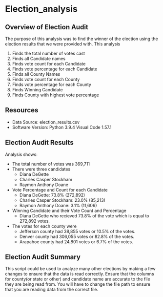 # Election_analysis

## Overview of Election Audit 
The purpose of this analysis was to find the winner of the election using the election results that we were provided with.
This analysis
1. Finds the total number of votes cast
2. Finds all Candidate names
3. Finds vote count for each Candidate
4. Finds vote percentage for each Candidate
5. Finds all County Names
6. Finds vote count for each County
7. Finds vote percentage for each County
8. Finds Winning Candidate
9. Finds County with highest vote percentage

## Resources
- Data Source: election_results.csv
- Software Version: Python 3.9.4 Visual Code 1.57.1 

## Election Audit Results
Analysis shows: 
- The total number of votes was 369,711
- There were three candidates
    - Diana DeGette
    - Charles Casper Stockham
    - Raymon Anthony Doane
- Vote Percentage and Count for each Candidate
    - Diana DeGette: 73.8% (272,892)
    - Charles Casper Stockham: 23.0% (85,213)
    - Raymon Anthony Doane: 3.1% (11,606)
- Winning Candidate and their Vote Count and Percentage
    - Diana DeGette who recieved 73.8% of the vote which is equal to 272,892 votes.
- The votes for each county were
    - Jefferson county had 38,855 votes or 10.5% of the votes.
    - Denver county had 306,055 votes or 82.8% of the votes.
    - Arapahoe county had 24,801 votes or 6.7% of the votes.

## Election Audit Summary
This script could be used to analyze many other elections by making a few changes to ensure that the data is read correctly. Ensure that the columns for county(or state or other) and candidate name are accurate to the file they are being read from. You will have to change the file path to ensure that you are reading data from the correct file. 
